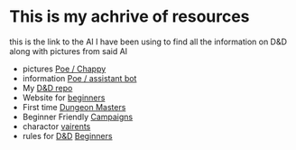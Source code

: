 # This is my achrive of resources 

this is the link to the AI I have been using to find all the information on D&D along with pictures from said AI

- pictures [Poe / Chappy](https://poe.com/chat/3jpr707k67a4ypuoz5f)
- information [Poe / assistant bot](https://poe.com/chat/3jly4xecb59jpjavdnd)
- My [D&D repo](https://github.com/UsernameSteven/ClassRepository) 
- Website for [beginners](https://www.polygon.com/deals/21294556/dnd-how-to-play-dungeons-dragons-5e-guide-spells-dice-character-sheets-dm)
- First time [Dungeon Masters](https://www.dndbeyond.com/forums/dungeons-dragons-discussion/dungeon-masters-only/21747-first-time-dm-which-campaign)
- Beginner Friendly [Campaigns](https://www.cbr.com/dnd-campaigns-for-new-players-dm/)
- charactor [vairents](https://www.dndbeyond.com/races)
- rules for [D&D](https://www.dndbeyond.com/sources/dnd/basic-rules-2014) [Beginners](https://www.youtube.com/watch?v=RO2qv5Uin9c)
